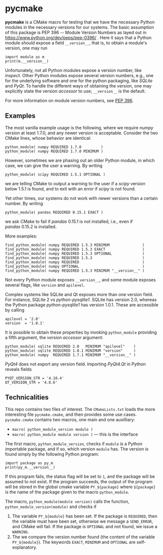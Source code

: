 # pycmake

**pycmake** is a CMake macro for testing that we have the necessary Python
modules in the necessary versions for our systems.  The basic assumption of this
package is PEP 396 -- Module Version Numbers as layed out in
https://www.python.org/dev/peps/pep-0396/ .  Here it says that a Python module
*should* expose a field `__version__`, that is, to obtain a module's version,
one may run

    import module as m
    print(m.__version__)


Unfortunately, not all Python modules expose a version number, like *inspect*.
Other Python modules expose several version numbers, e.g., one for the
underlying software and one for the python packaging, like *SQLite* and *PyQt*.
To handle the different ways of obtaining the version, one may explicitly state
the version *accessor* to use; `__version__` is the default.

For more information on module version numbers, see
[PEP 396](https://www.python.org/dev/peps/pep-0396/).




## Examples

The most vanilla example usage is the following, where we require *numpy*
version at least&nbsp;1.7.0, and any newer version is acceptable.  Consider the
two CMake lines, whose behavior are identical:

    python_module( numpy REQUIRED 1.7.0         )
    python_module( numpy REQUIRED 1.7.0 MINIMUM )


However, sometimes we are phasing out an older Python module, in which case, we
can give the user a warning.  By writing

    python_module( scipy REQUIRED 1.5.1 OPTIONAL )

we are telling CMake to output a warning to the user if a *scipy* version
below&nbsp;1.5.1 is found, and to exit with an error if *scipy* is not found.

Yet other times, our systems do not work with newer versions than a certain
number.  By writing

    python_module( pandas REQUIRED 0.15.1 EXACT )

we ask CMake to fail if *pandas*&nbsp;0.15.1 is not installed, i.e., even if
*pandas*&nbsp;0.15.2 is installed.


More examples:

    find_python_module( numpy REQUIRED 1.5.3 MINIMUM               )
    find_python_module( numpy REQUIRED 1.5.3 EXACT                 )
    find_python_module( numpy REQUIRED 1.5.3 OPTIONAL              )
    find_python_module( numpy REQUIRED 1.5.3                       )
    find_python_module( numpy REQUIRED                             )
    find_python_module( numpy OPTIONAL                             )
    find_python_module( numpy REQUIRED 1.5.3 MINIMUM "__version__" )


Not every Python module exposes `__version__`, and some module exposes several
flags, like `version` and `apilevel`.

<!--
*SQLite2* users beware.  They expose `sqlite_version_info`, `version`, and
`version_info`.  There is a difference between the SQLite version (e.g.&nbsp;2
or&nbsp;3) and the *python-pysqlite* version, e.g.&nbsp;1.0.1.  *SQLite2*
exposes `apilevel = '2.0'` and `version = '1.0.1'`.  It is therefore possible to
get both `apilevel` and `version`, as well as `__version__` etc.
-->


Complex systems like SQLite and Qt exposes more than one version field.  For
instance, SQLite&nbsp;2 vs *python-pysqlite1*.  SQLite has version&nbsp;2.0,
whereas the Python package *python-pysqlite1* has version&nbsp;1.0.1.  These are
accessible by calling

    apilevel = '2.0'
    version  = '1.0.1'

It is possible to obtain these properties by invoking `python_module` providing
a fifth argument, the *version accessor* argument:

    python_module( sqlite REQUIRED 2.0   MINIMUM "apilevel"    )
    python_module( sqlite REQUIRED 1.0.1 MINIMUM "version"     )
    python_module( numpy  REQUIRED 1.7.1 MINIMUM "__version__" )


*PyQt4* does not export any version field.  Importing *PyQt4.Qt* in Python
reveals fields

    PYQT_VERSION_STR = '4.10.4'
    QT_VERSION_STR = '4.8.6'



## Technicalities

This repo contains two files of interest.  The `CMakeLists.txt` loads the more
interesting file `pycmake.cmake`, and then provides some use cases.
`pycmake.cmake` contains two macros, one main and one auxilliary:

* `macro( python_module_version module )`
* `macro( python_module module version )` &mdash; this is the interface

The first macro, `python_module_version`, checks if `module` is a Python
importable package, and if so, which version `module` has.  The version is found
simply by the following Python program:

    import package as py_m
    print(py_m.__version__)


If this program fails, the status flag will be set to&nbsp;`1`, and the package
will be assumed to not exist.  If the program succeeds, the output of the
program will be stored in the global cmake variable `PY_${package}` where
`${package}` is the name of the package given to the macro `python_module`.


The macro, `python_module(module version)` calls the function,
`python_module_version(module)` and checks if

1. The variable `PY_${module}` has been set.  If the package is `REQUIRED`, then
   the variable must have been set, otherwise we message a `SEND_ERROR`, and
   CMake will fail.  If the package is `OPTIONAL` and not found, we issue a
   `WARNING`.
1. The we compare the version number found (the content of the variable
   `PY_${module}`).  The keywords `EXACT`, `MINIMUM` and `OPTIONAL` are
   self-explanatory.
